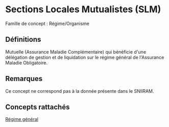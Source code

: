 # Sections Locales Mutualistes (SLM)
<!-- SPDX-License-Identifier: MPL-2.0 -->

Famille de concept : Régime/Organisme

## Définitions

Mutuelle (Assurance Maladie Complémentaire) qui bénéficie d'une délégation de gestion et de liquidation sur le régime général de l'Assurance Maladie Obligatoire.

## Remarques

Ce concept ne correspond pas à la donnée présente dans le SNIIRAM.

## Concepts rattachés

[Régime général](regime_general.md)

